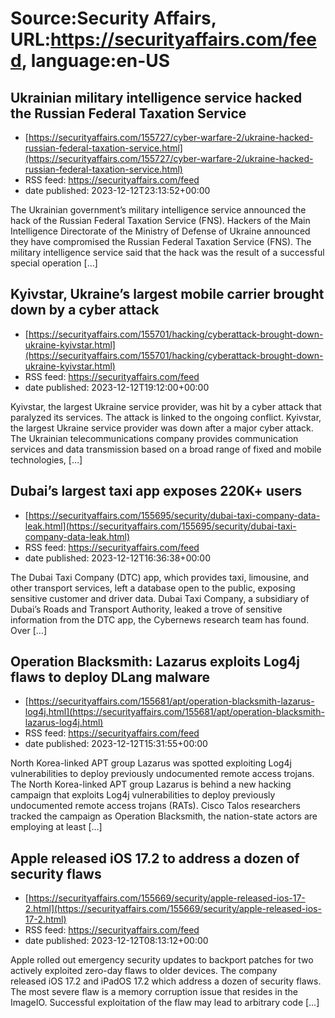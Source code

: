 # Source:Security Affairs, URL:https://securityaffairs.com/feed, language:en-US

## Ukrainian military intelligence service hacked the Russian Federal Taxation Service
 - [https://securityaffairs.com/155727/cyber-warfare-2/ukraine-hacked-russian-federal-taxation-service.html](https://securityaffairs.com/155727/cyber-warfare-2/ukraine-hacked-russian-federal-taxation-service.html)
 - RSS feed: https://securityaffairs.com/feed
 - date published: 2023-12-12T23:13:52+00:00

The Ukrainian government&#8217;s military intelligence service announced the hack of the Russian Federal Taxation Service (FNS). Hackers of the Main Intelligence Directorate of the Ministry of Defense of Ukraine announced they have compromised the Russian Federal Taxation Service (FNS). The military intelligence service said that the hack was the result of a successful special operation [&#8230;]

## Kyivstar, Ukraine’s largest mobile carrier brought down by a cyber attack
 - [https://securityaffairs.com/155701/hacking/cyberattack-brought-down-ukraine-kyivstar.html](https://securityaffairs.com/155701/hacking/cyberattack-brought-down-ukraine-kyivstar.html)
 - RSS feed: https://securityaffairs.com/feed
 - date published: 2023-12-12T19:12:00+00:00

Kyivstar, the largest Ukraine service provider, was hit by a cyber attack that paralyzed its services. The attack is linked to the ongoing conflict. Kyivstar, the largest Ukraine service provider was down after a major cyber attack. The&#160;Ukrainian&#160;telecommunications company provides communication services and data transmission based on a broad range of fixed and mobile technologies, [&#8230;]

## Dubai’s largest taxi app exposes 220K+ users
 - [https://securityaffairs.com/155695/security/dubai-taxi-company-data-leak.html](https://securityaffairs.com/155695/security/dubai-taxi-company-data-leak.html)
 - RSS feed: https://securityaffairs.com/feed
 - date published: 2023-12-12T16:36:38+00:00

The Dubai Taxi Company (DTC) app, which provides taxi, limousine, and other transport services, left a database open to the public, exposing sensitive customer and driver data. Dubai Taxi Company, a subsidiary of Dubai’s Roads and Transport Authority, leaked a trove of sensitive information from the DTC app, the Cybernews research team has found. Over [&#8230;]

## Operation Blacksmith: Lazarus exploits Log4j flaws to deploy DLang malware
 - [https://securityaffairs.com/155681/apt/operation-blacksmith-lazarus-log4j.html](https://securityaffairs.com/155681/apt/operation-blacksmith-lazarus-log4j.html)
 - RSS feed: https://securityaffairs.com/feed
 - date published: 2023-12-12T15:31:55+00:00

North Korea-linked APT group Lazarus was spotted exploiting Log4j vulnerabilities to deploy previously undocumented remote access trojans. The North Korea-linked APT group Lazarus is behind a new hacking campaign that exploits Log4j vulnerabilities to deploy previously undocumented remote access trojans (RATs). Cisco Talos researchers tracked the campaign as Operation Blacksmith, the nation-state actors are employing at least [&#8230;]

## Apple released iOS 17.2 to address a dozen of security flaws
 - [https://securityaffairs.com/155669/security/apple-released-ios-17-2.html](https://securityaffairs.com/155669/security/apple-released-ios-17-2.html)
 - RSS feed: https://securityaffairs.com/feed
 - date published: 2023-12-12T08:13:12+00:00

Apple rolled out emergency security updates to backport patches for two actively exploited zero-day flaws to older devices. The company released iOS 17.2 and iPadOS 17.2 which address a dozen of security flaws. The most severe flaw is a memory corruption issue that resides in the ImageIO. Successful exploitation of the flaw may lead to arbitrary code [&#8230;]

